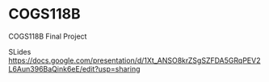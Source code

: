 # COGS118B
COGS118B Final Project

SLides
https://docs.google.com/presentation/d/1Xt_ANSO8krZSgSZFDA5GRqPEV2L6Aun396BaQink6eE/edit?usp=sharing
